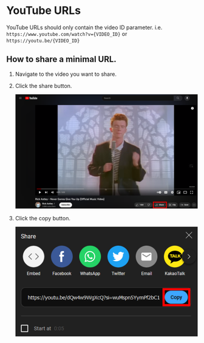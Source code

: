 # YouTube URLs

YouTube URLs should only contain the video ID parameter. i.e. `https://www.youtube.com/watch?v={VIDEO_ID}` or
`https://youtu.be/{VIDEO_ID}`

## How to share a minimal URL.

1. Navigate to the video you want to share.
2. Click the share button.

   ![Share Button](../docs/images/youtube_share_01.png)

3. Click the copy button.

    ![Copy Button](../docs/images/youtube_share_02.png)
